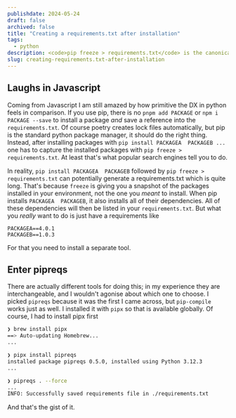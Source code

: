 ```yaml
---
publishdate: 2024-05-24
draft: false
archived: false
title: "Creating a requirements.txt after installation"
tags:
  - python
description: <code>pip freeze > requirements.txt</code> is the canonical way to capture all the packages you have installed in a Python project. I am not sure why; it doesn't do what you expect.
slug: creating-requirements.txt-after-installation
---
```


## Laughs in Javascript

Coming from Javascript I am still amazed by how primitive the DX in python feels in comparison. If you use pip, there is no `pnpm add PACKAGE` or `npm i PACKAGE --save` to install a package _and_ save a reference into the `requirements.txt`. Of course poetry creates lock files automatically, but pip is the standard python package manager, it should do the right thing. Instead, after installing packages with `pip install PACKAGEA  PACKAGEB ...` one has to capture the installed packages with `pip freeze > requirements.txt`. At least that's what popular search engines tell you to do.

In reality, `pip install PACKAGEA  PACKAGEB` followed by `pip freeze > requirements.txt` can potentially generate a requirements.txt which is quite long. That's because `freeze` is giving you a snapshot of the packages installed in your environment, not the one you _meant_ to install. When pip installs `PACKAGEA  PACKAGEB`, it also installs all of their dependencies. All of these dependencies will then be listed in your `requirements.txt`. But what you _really_ want to do is just have a requirements like

```text
PACKAGEA==4.0.1
PACKAGEB==1.0.3
```

For that you need to install a separate tool.

## Enter pipreqs

There are actually different tools for doing this; in my experience they are interchangeable, and I wouldn't agonise about which one to choose. I picked `pipreqs` because it was the first I came across, but `pip-compile` works just as well. I installed it with `pipx` so that is available globally. Of course, I had to install pipx first

```bash
❯ brew install pipx
==> Auto-updating Homebrew...
...

❯ pipx install pipreqs
installed package pipreqs 0.5.0, installed using Python 3.12.3
...

❯ pipreqs . --force
...
INFO: Successfully saved requirements file in ./requirements.txt
```

And that's the gist of it.
